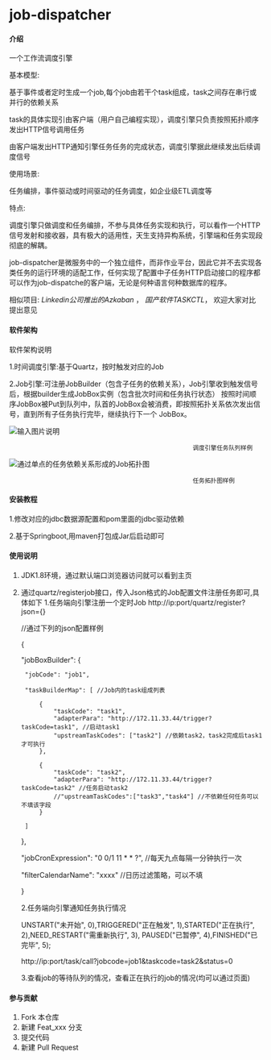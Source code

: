 # job-dispatcher

#### 介绍
一个工作流调度引擎

基本模型:

基于事件或者定时生成一个job,每个job由若干个task组成，task之间存在串行或并行的依赖关系

task的具体实现引由客户端（用户自己编程实现），调度引擎只负责按照拓扑顺序发出HTTP信号调用任务

由客户端发出HTTP通知引擎任务任务的完成状态，调度引擎据此继续发出后续调度信号

使用场景:

任务编排，事件驱动或时间驱动的任务调度，如企业级ETL调度等

特点:

调度引擎只做调度和任务编排，不参与具体任务实现和执行，可以看作一个HTTP信号发射和接收器，具有极大的适用性，天生支持异构系统，引擎端和任务实现段彻底的解耦。

job-dispatcher是微服务中的一个独立组件，而非作业平台，因此它并不去实现各类任务的运行环境的适配工作，任何实现了配置中子任务HTTP启动接口的程序都可以作为job-dispatche的客户端，无论是何种语言何种数据库的程序。

相似项目: _Linkedin公司推出的Azkaban_ ， _国产软件TASKCTL_， 欢迎大家对比提出意见

#### 软件架构
软件架构说明

1.时间调度引擎:基于Quartz，按时触发对应的Job

2.Job引擎:可注册JobBuilder（包含子任务的依赖关系），Job引擎收到触发信号后，根据builder生成JobBox实例（包含批次时间和任务执行状态）
          按照时间顺序JobBox被Put到队列中，队首的JobBox会被消费，即按照拓扑关系依次发出信号，直到所有子任务执行完毕，继续执行下一个
          JobBox。

![输入图片说明](https://images.gitee.com/uploads/images/2019/0109/101119_f27af5bf_1466151.png "调度引擎任务队列.png")

                                                       调度引擎任务队列样例

![通过单点的任务依赖关系形成的Job拓扑图](https://images.gitee.com/uploads/images/2019/0108/220256_bb1bc412_1466151.png "任务拓扑图样例.png")

                                                       任务拓扑图样例


#### 安装教程

1.修改对应的jdbc数据源配置和pom里面的jdbc驱动依赖 

2.基于Springboot,用maven打包成Jar后启动即可

#### 使用说明

1. JDK1.8环境，通过默认端口浏览器访问就可以看到主页

2. 通过quartz/registerjob接口，传入Json格式的Job配置文件注册任务即可,具体如下
    1.任务端向引擎注册一个定时Job
    http://ip:port/quartz/register?json={} 

    //通过下列的json配置样例

    {

	"jobBoxBuilder": {

		"jobCode": "job1",

		"taskBuilderMap": [ //Job内的task组成列表

			{
				"taskCode": "task1",
				"adapterPara": "http://172.11.33.44/trigger?taskCode=task1", //启动task1
				"upstreamTaskCodes": ["task2"] //依赖task2，task2完成后task1才可执行
			},

			{
				"taskCode": "task2",
				"adapterPara": "http://172.11.33.44/trigger?taskCode=task2" //任务启动task2
				//"upstreamTaskCodes":["task3","task4"]	//不依赖任何任务可以不填该字段
			}

		]

	},

	"jobCronExpression": "0 0/1 11 * * ?", //每天九点每隔一分钟执行一次

	"filterCalendarName": "xxxx" //日历过滤策略，可以不填

    }


    2.任务端向引擎通知任务执行情况

    UNSTART("未开始", 0),TRIGGERED("正在触发", 1),STARTED("正在执行", 2),NEED_RESTART("需重新执行", 3),
    PAUSED("已暂停", 4),FINISHED("已完毕", 5);

    http://ip:port/task/call?jobcode=job1&taskcode=task2&status=0

    3.查看job的等待队列的情况，查看正在执行的job的情况(均可以通过页面)

    

#### 参与贡献

1. Fork 本仓库
2. 新建 Feat_xxx 分支
3. 提交代码
4. 新建 Pull Request
